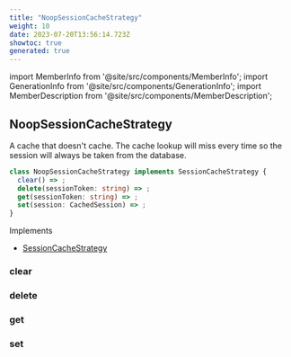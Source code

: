 ```yaml
---
title: "NoopSessionCacheStrategy"
weight: 10
date: 2023-07-20T13:56:14.723Z
showtoc: true
generated: true
---
```

<!-- This file was generated from the Vendure source. Do not modify. Instead, re-run the "docs:build" script -->
import MemberInfo from '@site/src/components/MemberInfo';
import GenerationInfo from '@site/src/components/GenerationInfo';
import MemberDescription from '@site/src/components/MemberDescription';


## NoopSessionCacheStrategy

<GenerationInfo sourceFile="packages/core/src/config/session-cache/noop-session-cache-strategy.ts" sourceLine="10" packageName="@vendure/core" />

A cache that doesn't cache. The cache lookup will miss every time
so the session will always be taken from the database.

```ts title="Signature"
class NoopSessionCacheStrategy implements SessionCacheStrategy {
  clear() => ;
  delete(sessionToken: string) => ;
  get(sessionToken: string) => ;
  set(session: CachedSession) => ;
}
```
Implements

 * <a href='/typescript-api/auth/session-cache-strategy#sessioncachestrategy'>SessionCacheStrategy</a>



### clear

<MemberInfo kind="method" type="() => "   />


### delete

<MemberInfo kind="method" type="(sessionToken: string) => "   />


### get

<MemberInfo kind="method" type="(sessionToken: string) => "   />


### set

<MemberInfo kind="method" type="(session: <a href='/typescript-api/auth/session-cache-strategy#cachedsession'>CachedSession</a>) => "   />


